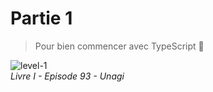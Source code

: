 # Partie 1

> Pour bien commencer avec TypeScript 🐣

![level-1](../images/lvl-1.gif)  
_Livre I - Episode 93 - Unagi_
